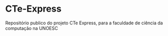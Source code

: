 # CTe-Express
Repositório publico do projeto CTe Express, para a faculdade de ciência da computação na UNOESC
